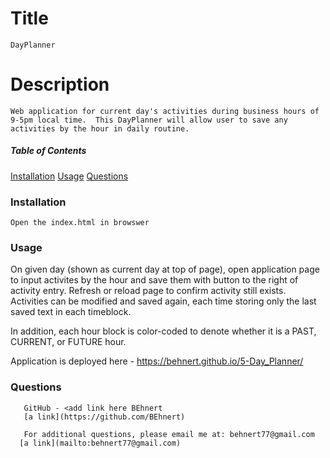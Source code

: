  # Title
    DayPlanner

  # Description
    Web application for current day's activities during business hours of 9-5pm local time.  This DayPlanner will allow user to save any activities by the hour in daily routine.  

  ##### Table of Contents

   [Installation](#installation)
   [Usage](#usage)
   [Questions](#questions)
  

  ### Installation
    Open the index.html in browswer

  ### Usage
  On given day (shown as current day at top of page), open application page to input activites by the hour and save them with button to the right of activity entry.  Refresh or reload page to confirm activity still exists.  Activities can be modified and saved again, each time storing only the last saved text in each timeblock.

  In addition, each hour block is color-coded to denote whether it is a PAST, CURRENT, or FUTURE hour.

  Application is deployed here - 
    https://behnert.github.io/5-Day_Planner/
    
  ### Questions
       GitHub - <add link here BEhnert
       [a link](https://github.com/BEhnert)
      
       For additional questions, please email me at: behnert77@gmail.com
      [a link](mailto:behnert77@gmail.com)
